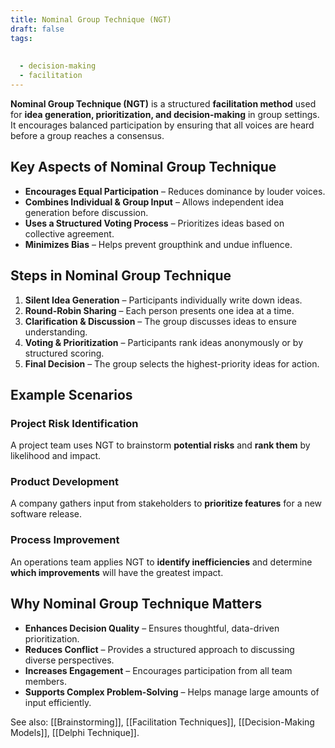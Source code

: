 ```yaml
---
title: Nominal Group Technique (NGT)
draft: false
tags:
  
  
  - decision-making
  - facilitation
---
```


**Nominal Group Technique (NGT)** is a structured **facilitation method** used for **idea generation, prioritization, and decision-making** in group settings. It encourages balanced participation by ensuring that all voices are heard before a group reaches a consensus.

## Key Aspects of Nominal Group Technique
- **Encourages Equal Participation** – Reduces dominance by louder voices.
- **Combines Individual & Group Input** – Allows independent idea generation before discussion.
- **Uses a Structured Voting Process** – Prioritizes ideas based on collective agreement.
- **Minimizes Bias** – Helps prevent groupthink and undue influence.

## Steps in Nominal Group Technique
1. **Silent Idea Generation** – Participants individually write down ideas.
2. **Round-Robin Sharing** – Each person presents one idea at a time.
3. **Clarification & Discussion** – The group discusses ideas to ensure understanding.
4. **Voting & Prioritization** – Participants rank ideas anonymously or by structured scoring.
5. **Final Decision** – The group selects the highest-priority ideas for action.

## Example Scenarios

### **Project Risk Identification**
A project team uses NGT to brainstorm **potential risks** and **rank them** by likelihood and impact.

### **Product Development**
A company gathers input from stakeholders to **prioritize features** for a new software release.

### **Process Improvement**
An operations team applies NGT to **identify inefficiencies** and determine **which improvements** will have the greatest impact.

## Why Nominal Group Technique Matters
- **Enhances Decision Quality** – Ensures thoughtful, data-driven prioritization.
- **Reduces Conflict** – Provides a structured approach to discussing diverse perspectives.
- **Increases Engagement** – Encourages participation from all team members.
- **Supports Complex Problem-Solving** – Helps manage large amounts of input efficiently.

See also: [[Brainstorming]], [[Facilitation Techniques]], [[Decision-Making Models]], [[Delphi Technique]].
